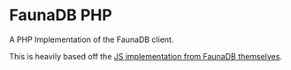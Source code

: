 # FaunaDB PHP

A PHP Implementation of the FaunaDB client.

This is heavily based off the [JS implementation from FaunaDB themselves](https://github.com/fauna/faunadb-js).
